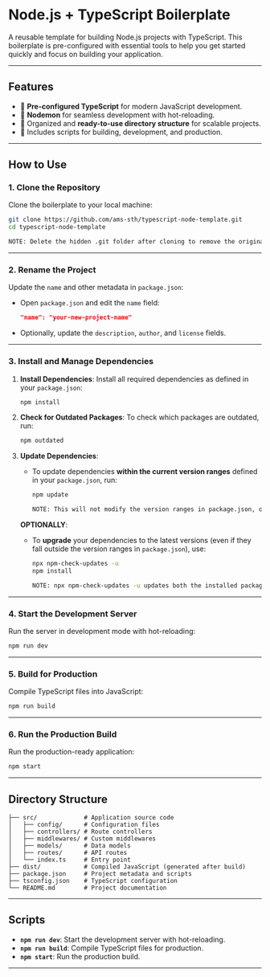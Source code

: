 # **Node.js + TypeScript Boilerplate**

A reusable template for building Node.js projects with TypeScript. This boilerplate is pre-configured with essential tools to help you get started quickly and focus on building your application.

---

## **Features**
- 🚀 **Pre-configured TypeScript** for modern JavaScript development.
- 🔄 **Nodemon** for seamless development with hot-reloading.
- 📂 Organized and **ready-to-use directory structure** for scalable projects.
- 🌟 Includes scripts for building, development, and production.

---

## **How to Use**

### **1. Clone the Repository**
Clone the boilerplate to your local machine:
```bash
git clone https://github.com/ams-sth/typescript-node-template.git
cd typescript-node-template

NOTE: Delete the hidden .git folder after cloning to remove the original repository link, then add your own GitHub repository link as the remote.. 
```

---

### **2. Rename the Project**
Update the `name` and other metadata in `package.json`:
- Open `package.json` and edit the `name` field:
  ```json
  "name": "your-new-project-name"
  ```
- Optionally, update the `description`, `author`, and `license` fields.

---

### **3. Install and Manage Dependencies**
1. **Install Dependencies**:
   Install all required dependencies as defined in your `package.json`:
   ```bash
   npm install
   ```

2. **Check for Outdated Packages**:
   To check which packages are outdated, run:
   ```bash
   npm outdated
   ```

3. **Update Dependencies**:
   - To update dependencies **within the current version ranges** defined in your `package.json`, run:
     ```bash
     npm update

     NOTE: This will not modify the version ranges in package.json, only the installed packages in node_modules.
     ```
    **OPTIONALLY**:
   - To **upgrade** your dependencies to the latest versions (even if they fall outside the version ranges in `package.json`), use:
     ```bash
     npx npm-check-updates -u
     npm install

     NOTE: npx npm-check-updates -u updates both the installed packages and the version ranges in package.json to the latest versions.
     ```
---

### **4. Start the Development Server**
Run the server in development mode with hot-reloading:
```bash
npm run dev
```

---

### **5. Build for Production**
Compile TypeScript files into JavaScript:
```bash
npm run build
```

---

### **6. Run the Production Build**
Run the production-ready application:
```bash
npm start
```

---

## **Directory Structure**
```
├── src/             # Application source code
│   ├── config/      # Configuration files
│   ├── controllers/ # Route controllers
│   ├── middlewares/ # Custom middlewares
│   ├── models/      # Data models
│   ├── routes/      # API routes
│   └── index.ts     # Entry point
├── dist/            # Compiled JavaScript (generated after build)
├── package.json     # Project metadata and scripts
├── tsconfig.json    # TypeScript configuration
└── README.md        # Project documentation
```

---

## **Scripts**
- **`npm run dev`**: Start the development server with hot-reloading.
- **`npm run build`**: Compile TypeScript files for production.
- **`npm start`**: Run the production build.

---
